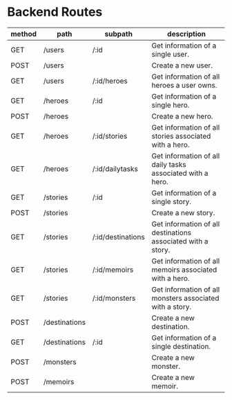 # Backend Routes

| method     | path           | subpath             |  description                                                  |
| ---------- | -------------- | ------------------- | -------------------------------------------------             |
| GET        | /users         | /:id                | Get information of a single user.                             |
| POST       | /users         |                     | Create a new user.                                            |
| GET        | /users         | /:id/heroes         | Get information of all heroes a user owns.                    |
| GET        | /heroes        | /:id                | Get information of a single hero.                             |
| POST       | /heroes        |                     | Create a new hero.                                            |
| GET        | /heroes        | /:id/stories        | Get information of all stories associated with a hero.        |
| GET        | /heroes        | /:id/dailytasks     | Get information of all daily tasks associated with a hero.    |
| GET        | /stories       | /:id                | Get information of a single story.                            |
| POST       | /stories       |                     | Create a new story.                                           |
| GET        | /stories       | /:id/destinations   | Get information of all destinations associated with a story.  |
| GET        | /stories       | /:id/memoirs        | Get information of all memoirs associated with a hero.        |
| GET        | /stories       | /:id/monsters       | Get information of all monsters associated with a story.      |
| POST       | /destinations  |                     | Create a new destination.                                     |
| GET        | /destinations  | /:id                | Get information of a single destination.                      |
| POST       | /monsters      |                     | Create a new monster.                                         |
| POST       | /memoirs       |                     | Create a new memoir.                                          |

